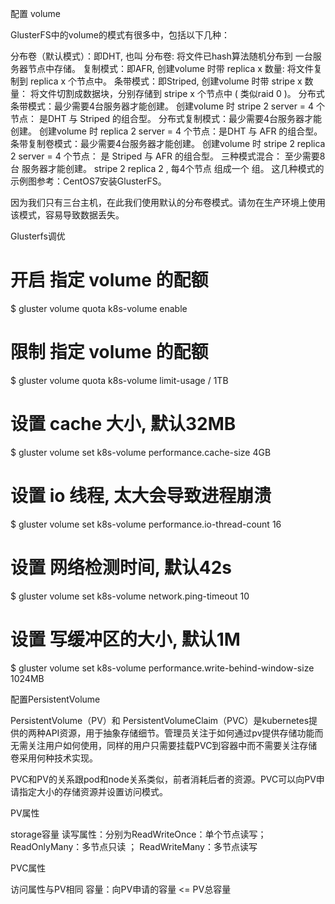 配置 volume

GlusterFS中的volume的模式有很多中，包括以下几种：

分布卷（默认模式）：即DHT, 也叫 分布卷: 将文件已hash算法随机分布到 一台服务器节点中存储。
复制模式：即AFR, 创建volume 时带 replica x 数量: 将文件复制到 replica x 个节点中。
条带模式：即Striped, 创建volume 时带 stripe x 数量： 将文件切割成数据块，分别存储到 stripe x 个节点中 ( 类似raid 0 )。
分布式条带模式：最少需要4台服务器才能创建。 创建volume 时 stripe 2 server = 4 个节点： 是DHT 与 Striped 的组合型。
分布式复制模式：最少需要4台服务器才能创建。 创建volume 时 replica 2 server = 4 个节点：是DHT 与 AFR 的组合型。
条带复制卷模式：最少需要4台服务器才能创建。 创建volume 时 stripe 2 replica 2 server = 4 个节点： 是 Striped 与 AFR 的组合型。
三种模式混合： 至少需要8台 服务器才能创建。 stripe 2 replica 2 , 每4个节点 组成一个 组。
这几种模式的示例图参考：CentOS7安装GlusterFS。

因为我们只有三台主机，在此我们使用默认的分布卷模式。请勿在生产环境上使用该模式，容易导致数据丢失。

Glusterfs调优

# 开启 指定 volume 的配额
$ gluster volume quota k8s-volume enable

# 限制 指定 volume 的配额
$ gluster volume quota k8s-volume limit-usage / 1TB

# 设置 cache 大小, 默认32MB
$ gluster volume set k8s-volume performance.cache-size 4GB

# 设置 io 线程, 太大会导致进程崩溃
$ gluster volume set k8s-volume performance.io-thread-count 16

# 设置 网络检测时间, 默认42s
$ gluster volume set k8s-volume network.ping-timeout 10

# 设置 写缓冲区的大小, 默认1M
$ gluster volume set k8s-volume performance.write-behind-window-size 1024MB


配置PersistentVolume

PersistentVolume（PV）和 PersistentVolumeClaim（PVC）是kubernetes提供的两种API资源，用于抽象存储细节。管理员关注于如何通过pv提供存储功能而无需关注用户如何使用，同样的用户只需要挂载PVC到容器中而不需要关注存储卷采用何种技术实现。

PVC和PV的关系跟pod和node关系类似，前者消耗后者的资源。PVC可以向PV申请指定大小的存储资源并设置访问模式。

PV属性

storage容量
读写属性：分别为ReadWriteOnce：单个节点读写； ReadOnlyMany：多节点只读 ； ReadWriteMany：多节点读写

PVC属性

访问属性与PV相同
容量：向PV申请的容量 <= PV总容量
